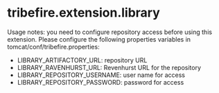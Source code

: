 # tribefire.extension.library

Usage notes: you need to configure repository access before using this extension. Please configure the following properties variables in tomcat/conf/tribefire.properties:

 - LIBRARY_ARTIFACTORY_URL: repository URL
 - LIBRARY_RAVENHURST_URL: Revenhurst URL for the repository
 - LIBRARY_REPOSITORY_USERNAME: user name for access
 - LIBRARY_REPOSITORY_PASSWORD: password for access
